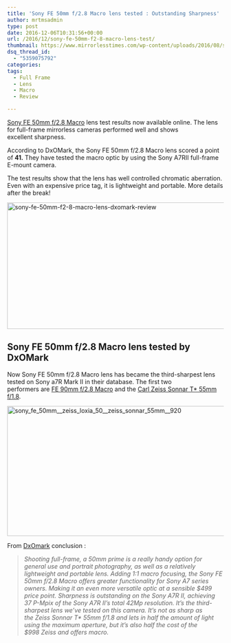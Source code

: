 ```yaml
---
title: 'Sony FE 50mm f/2.8 Macro lens tested : Outstanding Sharpness'
author: mrtmsadmin
type: post
date: 2016-12-06T10:31:56+00:00
url: /2016/12/sony-fe-50mm-f2-8-macro-lens-test/
thumbnail: https://www.mirrorlesstimes.com/wp-content/uploads/2016/08/sony-fe-50mm-f2-8-macro.jpg
dsq_thread_id:
  - "5359075792"
categories:
tags:
  - Full Frame
  - Lens
  - Macro
  - Review

---
```

[Sony FE 50mm f/2.8 Macro][1] lens test results now available online. The lens for full-frame mirrorless cameras performed well and shows excellent sharpness.

According to DxOMark, the Sony FE 50mm f/2.8 Macro lens scored a point of **41.** They have tested the macro optic by using the Sony A7RII full-frame E-mount camera.

The test results show that the lens has well controlled chromatic aberration. Even with an expensive price tag, it is lightweight and portable. More details after the break!<!--more-->

[<img class="aligncenter size-full wp-image-759" src="https://i0.wp.com/www.mirrorlesstimes.com/wp-content/uploads/2016/12/Sony-FE-50mm-f2.8-Macro-Lens-DxOMark-Review.png?resize=600%2C294&#038;ssl=1" alt="sony-fe-50mm-f2-8-macro-lens-dxomark-review" width="600" height="294" srcset="https://i0.wp.com/www.mirrorlesstimes.com/wp-content/uploads/2016/12/Sony-FE-50mm-f2.8-Macro-Lens-DxOMark-Review.png?w=954&ssl=1 954w, https://i0.wp.com/www.mirrorlesstimes.com/wp-content/uploads/2016/12/Sony-FE-50mm-f2.8-Macro-Lens-DxOMark-Review.png?resize=300%2C147&ssl=1 300w, https://i0.wp.com/www.mirrorlesstimes.com/wp-content/uploads/2016/12/Sony-FE-50mm-f2.8-Macro-Lens-DxOMark-Review.png?resize=768%2C376&ssl=1 768w, https://i0.wp.com/www.mirrorlesstimes.com/wp-content/uploads/2016/12/Sony-FE-50mm-f2.8-Macro-Lens-DxOMark-Review.png?resize=700%2C343&ssl=1 700w" sizes="(max-width: 600px) 100vw, 600px" data-recalc-dims="1" />][2]

## Sony FE 50mm f/2.8 Macro lens tested by DxOMark

Now Sony FE 50mm f/2.8 Macro lens has became the third-sharpest lens tested on Sony a7R Mark II in their database. The first two performers are <a title="" href="https://www.amazon.com/Sony-SEL90M28G-Standard-Prime-Mirrorless-Cameras/dp/B00U29GNEG/?tag=mirrorlesst-20" target="_blank" rel="external nofollow">FE 90mm f/2.8 Macro</a> and the <a title="" href="https://www.amazon.com/Sony-55mm-Sonnar-Frame-Prime/dp/B00FSB799Q/?tag=mirrorlesst-20" target="_blank" rel="external nofollow">Carl Zeiss Sonnar T* 55mm f/1.8</a>.

[<img class="aligncenter size-full wp-image-760" src="https://i2.wp.com/www.mirrorlesstimes.com/wp-content/uploads/2016/12/Sony_FE_50mm__Zeiss_Loxia_50__Zeiss_Sonnar_55mm__920.png?resize=600%2C302&#038;ssl=1" alt="sony_fe_50mm__zeiss_loxia_50__zeiss_sonnar_55mm__920" width="600" height="302" srcset="https://i2.wp.com/www.mirrorlesstimes.com/wp-content/uploads/2016/12/Sony_FE_50mm__Zeiss_Loxia_50__Zeiss_Sonnar_55mm__920.png?w=920&ssl=1 920w, https://i2.wp.com/www.mirrorlesstimes.com/wp-content/uploads/2016/12/Sony_FE_50mm__Zeiss_Loxia_50__Zeiss_Sonnar_55mm__920.png?resize=300%2C151&ssl=1 300w, https://i2.wp.com/www.mirrorlesstimes.com/wp-content/uploads/2016/12/Sony_FE_50mm__Zeiss_Loxia_50__Zeiss_Sonnar_55mm__920.png?resize=768%2C387&ssl=1 768w, https://i2.wp.com/www.mirrorlesstimes.com/wp-content/uploads/2016/12/Sony_FE_50mm__Zeiss_Loxia_50__Zeiss_Sonnar_55mm__920.png?resize=700%2C352&ssl=1 700w" sizes="(max-width: 600px) 100vw, 600px" data-recalc-dims="1" />][3]

From <a href="https://www.dxomark.com/Reviews/Sony-FE-50mm-f-2.8-Macro-lens-review" target="_blank" rel="nofollow external">DxOmark</a> conclusion :

> _Shooting full-frame, a 50mm prime is a really handy option for general use and portrait photography, as well as a relatively lightweight and portable lens. Adding 1:1 macro focusing, the Sony FE 50mm f/2.8 Macro offers greater functionality for Sony A7 series owners. Making it an even more versatile optic at a sensible $499 price point. Sharpness is outstanding on the Sony A7R II, achieving 37 P-Mpix of the Sony A7R II’s total 42Mp resolution. It’s the third-sharpest lens we’ve tested on this camera. It’s not as sharp as the Zeiss Sonnar T* 55mm f/1.8 and lets in half the amount of light using the maximum aperture, but it’s also half the cost of the $998 Zeiss and offers macro._

 [1]: https://www.mirrorlesstimes.com/2016/08/sony-fe-50mm-f2-8-macro/
 [2]: https://i0.wp.com/www.mirrorlesstimes.com/wp-content/uploads/2016/12/Sony-FE-50mm-f2.8-Macro-Lens-DxOMark-Review.png?ssl=1
 [3]: https://i2.wp.com/www.mirrorlesstimes.com/wp-content/uploads/2016/12/Sony_FE_50mm__Zeiss_Loxia_50__Zeiss_Sonnar_55mm__920.png?ssl=1